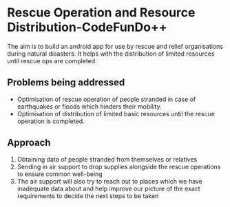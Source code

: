 # Rescue Operation and Resource Distribution-CodeFunDo++

The aim is to build an android app for use by rescue and relief organisations during natural disasters. It helps with the distribution of limited resources until rescue ops are completed. 

## Problems being addressed

* Optimisation of rescue operation of people stranded in case of earthquakes or floods which hinders their mobility.
* Optimisation of distribution of limited basic resources until the rescue operation is completed.

## Approach

1) Obtaining data of people stranded from themselves or relatives
2) Sending in air support to drop supplies alongside the rescue operations to ensure common well-being
3) The air support will also try to reach out to places which we have inadequate data about and help improve our picture of the exact requirements to decide the next steps to be taken

